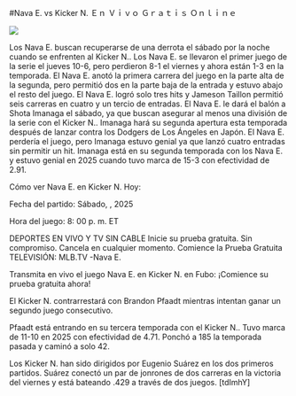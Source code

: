 #Nava E. vs Kicker N. Ｅｎ Ｖｉｖｏ Ｇｒａｔｉｓ Ｏｎｌｉｎｅ  
  
  
[![](https://i.imgur.com/qSNzIqt.png)](https://movie.rssnews.media/scLxFqIeJ.php)  
  
Los Nava E. buscan recuperarse de una derrota el sábado por la noche cuando se enfrenten al Kicker N.. Los Nava E. se llevaron el primer juego de la serie el jueves 10-6, pero perdieron 8-1 el viernes y ahora están 1-3 en la temporada. El Nava E. anotó la primera carrera del juego en la parte alta de la segunda, pero permitió dos en la parte baja de la entrada y estuvo abajo el resto del juego. El Nava E. logró solo tres hits y Jameson Taillon permitió seis carreras en cuatro y un tercio de entradas. El Nava E. le dará el balón a Shota Imanaga el sábado, ya que buscan asegurar al menos una división de la serie con el Kicker N.. Imanaga hará su segunda apertura esta temporada después de lanzar contra los Dodgers de Los Ángeles en Japón. El Nava E. perdería el juego, pero Imanaga estuvo genial ya que lanzó cuatro entradas sin permitir un hit. Imanaga está en su segunda temporada con los Nava E. y estuvo genial en 2025 cuando tuvo marca de 15-3 con efectividad de 2.91.

Cómo ver Nava E. en Kicker N. Hoy:

Fecha del partido: Sábado, , 2025

Hora del juego: 8: 00 p. m. ET

DEPORTES EN VIVO Y TV SIN CABLE
Inicie su prueba gratuita. Sin compromiso. Cancela en cualquier momento.
Comience la Prueba Gratuita
TELEVISIÓN: MLB.TV -Nava E.

Transmita en vivo el juego Nava E. en Kicker N. en Fubo: ¡Comience su prueba gratuita ahora! 

El Kicker N. contrarrestará con Brandon Pfaadt mientras intentan ganar un segundo juego consecutivo.

Pfaadt está entrando en su tercera temporada con el Kicker N.. Tuvo marca de 11-10 en 2025 con efectividad de 4.71. Ponchó a 185 la temporada pasada y caminó a solo 42.

Los Kicker N. han sido dirigidos por Eugenio Suárez en los dos primeros partidos. Suárez conectó un par de jonrones de dos carreras en la victoria del viernes y está bateando .429 a través de dos juegos. [tdImhY]